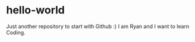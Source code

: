 # hello-world
Just another repository to start with Github :)
I am Ryan and I want to learn Coding.

